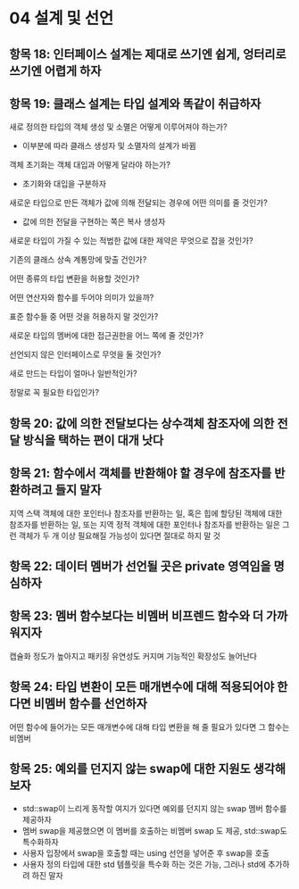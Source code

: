 # 04 설계 및 선언
## 항목 18: 인터페이스 설계는 제대로 쓰기엔 쉽게, 엉터리로 쓰기엔 어렵게 하자
## 항목 19: 클래스 설계는 타입 설계와 똑같이 취급하자
새로 정의한 타입의 객체 생성 및 소멸은 어떻게 이루어져야 하는가?
* 이부분에 따라 클래스 생성자 및 소멸자의 설계가 바뀜

객체 초기화는 객체 대입과 어떻게 달라야 하는가?
* 초기화와 대입을 구분하자

새로운 타입으로 만든 객체가 값에 의해 전달되는 경우에 어떤 의미를 줄 것인가?
* 값에 의한 전달을 구현하는 쪽은 복사 생성자

새로운 타입이 가질 수 있는 적법한 값에 대한 제약은 무엇으로 잡을 것인가?

기존의 클래스 상속 계통망에 맞출 건인가?

어떤 종류의 타입 변환을 허용할 것인가?

어떤 연산자와 함수를 두어야 의미가 있을까?

표준 함수들 중 어떤 것을 허용하지 말 것인가?

새로운 타입의 멤버에 대한 접근권한을 어느 쪽에 줄 것인가?

선언되지 않은 인터페이스로 무엇을 둘 것인가?

새로 만드는 타입이 얼마나 일반적인가?

정말로 꼭 필요한 타입인가?

## 항목 20: 값에 의한 전달보다는 상수객체 참조자에 의한 전달 방식을 택하는 편이 대개 낫다

## 항목 21: 함수에서 객체를 반환해야 할 경우에 참조자를 반환하려고 들지 말자
지역 스택 객체에 대한 포인터나 참조자를 반환하는 일, 혹은 힙에 할당된 객체에 대한 참조자를 반환하는 일, 또는 지역 정적 객체에 대한 포인터나 참조자를 반환하는 일은 그런 객체가 두 개 이상 필요해질 가능성이 있다면 절대로 하지 말 것

## 항목 22: 데이터 멤버가 선언될 곳은 private 영역임을 명심하자

## 항목 23: 멤버 함수보다는 비멤버 비프렌드 함수와 더 가까워지자
캡슐화 정도가 높아지고 패키징 유연성도 커지며 기능적인 확장성도 늘어난다

## 항목 24: 타입 변환이 모든 매개변수에 대해 적용되어야 한다면 비멤버 함수를 선언하자
어떤 함수에 들어가는 모든 매개변수에 대해 타입 변환을 해 줄 필요가 있다면 그 함수는 비멤버

## 항목 25: 예외를 던지지 않는 swap에 대한 지원도 생각해보자
* std::swap이 느리게 동작할 여지가 있다면 예외를 던지지 않는 swap 멤버 함수를 제공하자
* 멤버 swap을 제공했으면 이 멤버를 호출하는 비멤버 swap 도 제공, std::swap도 특수화하자
* 사용자 입장에서 swap을 호출할 때는 using 선언을 넣어준 후 swap을 호출
* 사용자 정의 타입에 대한 std 템플릿을 특수화 하는 것은 가능, 그러나 std에 추가하려 하진 말자